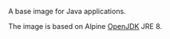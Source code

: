 A base image for Java applications.

The image is based on Alpine [OpenJDK](https://hub.docker.com/_/openjdk/) JRE 8.
